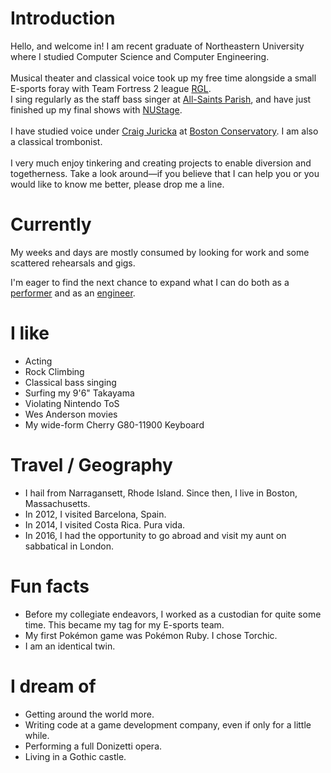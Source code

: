 # Introduction

Hello, and welcome in! I am recent graduate of Northeastern University where I studied Computer Science and Computer Engineering. 
<br>
<br>
Musical theater and classical voice took up my free time alongside a small E-sports foray with Team Fortress 2 league [RGL](https://rgl.gg/Public/about/FrontPage/Intro/default).
<br>
I sing regularly as the staff bass singer at [All-Saints Parish](https://allsaintsbrookline.org/), and have just finished up my final shows with [NUStage](https://nustagemtc.org/). 
<br><br>
I have studied voice under [Craig Juricka](https://bostonconservatory.berklee.edu/faculty/craig-juricka) at [Boston Conservatory](https://bostonconservatory.berklee.edu/). I am also a classical trombonist.
<br>
<br>
I very much enjoy tinkering and creating projects to enable diversion and togetherness. Take a look around—if you believe that I can help you or you would like to know me better, please drop me a line. 

# Currently

My weeks and days are mostly consumed by looking for work and some scattered rehearsals and gigs. 

I'm eager to find the next chance to expand what I can do both as a [performer](/personal-site/theater) and as an [engineer](/personal-site/resume). 

# I like

- Acting
- Rock Climbing
- Classical bass singing
- Surfing my 9'6" Takayama
- Violating Nintendo ToS
- Wes Anderson movies
- My wide-form Cherry G80-11900 Keyboard 

# Travel / Geography

- I hail from Narragansett, Rhode Island. Since then, I live in Boston, Massachusetts.
- In 2012, I visited Barcelona, Spain. 
- In 2014, I visited Costa Rica. Pura vida.
- In 2016, I had the opportunity to go abroad and visit my aunt on sabbatical in London. 

# Fun facts

- Before my collegiate endeavors, I worked as a custodian for quite some time. This became my tag for my E-sports team. 
- My first Pokémon game was Pokémon Ruby. I chose Torchic.
- I am an identical twin.

# I dream of

- Getting around the world more. 
- Writing code at a game development company, even if only for a little while.
- Performing a full Donizetti opera.
- Living in a Gothic castle.